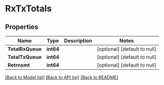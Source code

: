 # RxTxTotals

## Properties
Name | Type | Description | Notes
------------ | ------------- | ------------- | -------------
**TotalRxQueue** | **int64** |  | [optional] [default to null]
**TotalTxQueue** | **int64** |  | [optional] [default to null]
**Retrnsmt** | **int64** |  | [optional] [default to null]

[[Back to Model list]](../README.md#documentation-for-models) [[Back to API list]](../README.md#documentation-for-api-endpoints) [[Back to README]](../README.md)

